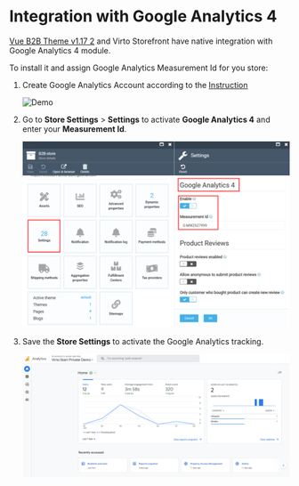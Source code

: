 # Integration with Google Analytics 4

[Vue B2B Theme v1.17 2](https://github.com/VirtoCommerce/vc-theme-b2b-vue/releases/tag/1.17.0) and Virto Storefront have native integration with Google Analytics 4 module.

To install it and assign Google Analytics Measurement Id for you store:

1. Create Google Analytics Account according to the [Instruction](https://support.google.com/analytics/answer/9304153)

    ![Demo](media/demo.gif)
    
1. Go to **Store Settings** > **Settings** to activate **Google Analytics 4** and enter your **Measurement Id**.

    ![Enable Google Analytics](media/enable-google-analytics.png)

1. Save the **Store Settings** to activate the Google Analytics tracking.

    ![Google Analytics Tracking](media/google-analytics-tracking.png)
